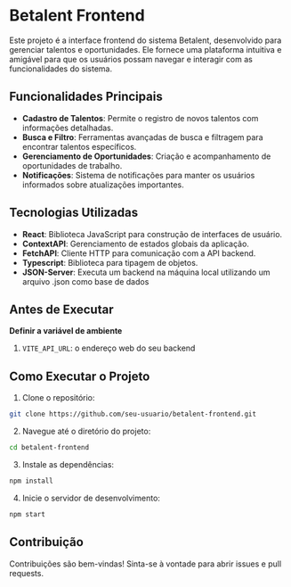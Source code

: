 # Betalent Frontend

Este projeto é a interface frontend do sistema Betalent, desenvolvido para gerenciar talentos e oportunidades. Ele fornece uma plataforma intuitiva e amigável para que os usuários possam navegar e interagir com as funcionalidades do sistema.

## Funcionalidades Principais

- **Cadastro de Talentos**: Permite o registro de novos talentos com informações detalhadas.
- **Busca e Filtro**: Ferramentas avançadas de busca e filtragem para encontrar talentos específicos.
- **Gerenciamento de Oportunidades**: Criação e acompanhamento de oportunidades de trabalho.
- **Notificações**: Sistema de notificações para manter os usuários informados sobre atualizações importantes.

## Tecnologias Utilizadas

- **React**: Biblioteca JavaScript para construção de interfaces de usuário.
- **ContextAPI**: Gerenciamento de estados globais da aplicação.
- **FetchAPI**: Cliente HTTP para comunicação com a API backend.
- **Typescript**: Biblioteca para tipagem de objetos.
- **JSON-Server**: Executa um backend na máquina local utilizando um arquivo .json como base de dados

## Antes de Executar

**Definir a variável de ambiente**

1. ```VITE_API_URL```: o endereço web do seu backend

## Como Executar o Projeto

1. Clone o repositório:
  ```bash
  git clone https://github.com/seu-usuario/betalent-frontend.git
  ```
2. Navegue até o diretório do projeto:
  ```bash
  cd betalent-frontend
  ```
3. Instale as dependências:
  ```bash
  npm install
  ```
4. Inicie o servidor de desenvolvimento:
  ```bash
  npm start
  ```

## Contribuição

Contribuições são bem-vindas! Sinta-se à vontade para abrir issues e pull requests.
